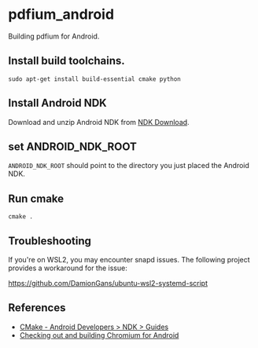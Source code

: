 # pdfium_android
Building pdfium for Android.

## Install build toolchains.

```
sudo apt-get install build-essential cmake python
```

## Install Android NDK

Download and unzip Android NDK from [NDK Download](https://developer.android.com/ndk/downloads).

## set ANDROID_NDK_ROOT

`ANDROID_NDK_ROOT` should point to the directory you just placed the Android NDK.

## Run cmake

```
cmake .
```


## Troubleshooting

If you're on WSL2, you may encounter snapd issues. The following project provides a workaround for the issue:

https://github.com/DamionGans/ubuntu-wsl2-systemd-script

## References

- [CMake - Android Developers > NDK > Guides](https://developer.android.com/ndk/guides/cmake?#command-line)
- [Checking out and building Chromium for Android](https://chromium.googlesource.com/chromium/src/+/master/docs/android_build_instructions.md)
